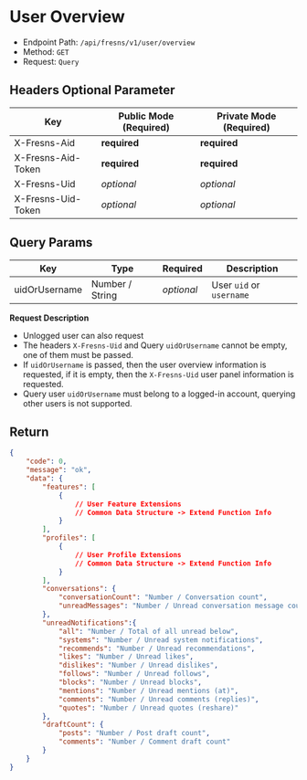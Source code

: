 # User Overview

- Endpoint Path: `/api/fresns/v1/user/overview`
- Method: `GET`
- Request: `Query`

## Headers Optional Parameter

| Key | Public Mode (Required) | Private Mode (Required) |
| --- | --- | --- |
| X-Fresns-Aid | **required** | **required** |
| X-Fresns-Aid-Token | **required** | **required** |
| X-Fresns-Uid | *optional* | *optional* |
| X-Fresns-Uid-Token | *optional* | *optional* |

## Query Params

| Key | Type | Required | Description |
| --- | --- | --- | --- |
| uidOrUsername | Number / String | *optional* | User `uid` or `username` |

**Request Description**

- Unlogged user can also request
- The headers `X-Fresns-Uid` and Query `uidOrUsername` cannot be empty, one of them must be passed.
- If `uidOrUsername` is passed, then the user overview information is requested, if it is empty, then the `X-Fresns-Uid` user panel information is requested.
- Query user `uidOrUsername` must belong to a logged-in account, querying other users is not supported.

## Return

```json
{
    "code": 0,
    "message": "ok",
    "data": {
        "features": [
            {
                // User Feature Extensions
                // Common Data Structure -> Extend Function Info
            }
        ],
        "profiles": [
            {
                // User Profile Extensions
                // Common Data Structure -> Extend Function Info
            }
        ],
        "conversations": {
            "conversationCount": "Number / Conversation count",
            "unreadMessages": "Number / Unread conversation message count"
        },
        "unreadNotifications":{
            "all": "Number / Total of all unread below",
            "systems": "Number / Unread system notifications",
            "recommends": "Number / Unread recommendations",
            "likes": "Number / Unread likes",
            "dislikes": "Number / Unread dislikes",
            "follows": "Number / Unread follows",
            "blocks": "Number / Unread blocks",
            "mentions": "Number / Unread mentions (at)",
            "comments": "Number / Unread comments (replies)",
            "quotes": "Number / Unread quotes (reshare)"
        },
        "draftCount": {
            "posts": "Number / Post draft count",
            "comments": "Number / Comment draft count"
        }
    }
}
```
